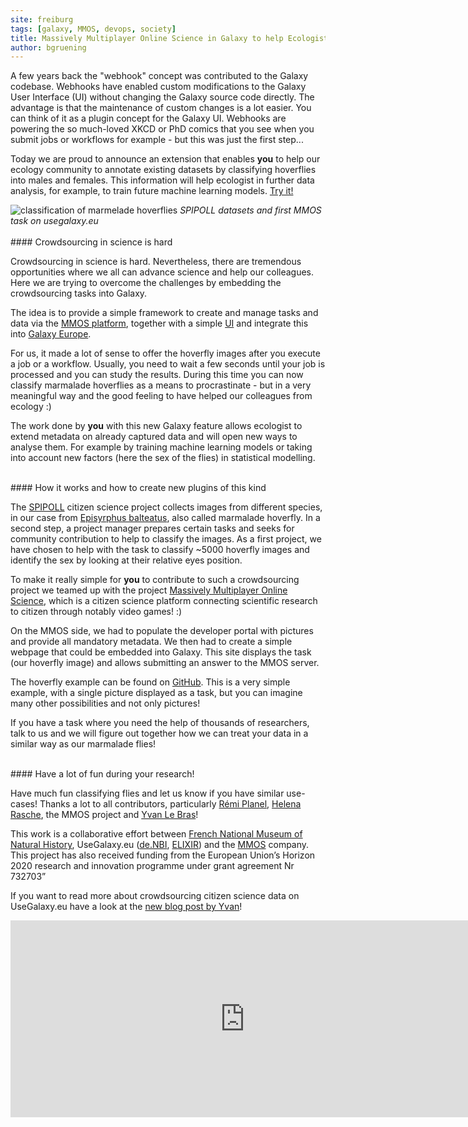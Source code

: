 ```yaml
---
site: freiburg
tags: [galaxy, MMOS, devops, society]
title: Massively Multiplayer Online Science in Galaxy to help Ecologists - A Citizen Science Project
author: bgruening
---
```


A few years back the "webhook" concept was contributed to the Galaxy codebase.
Webhooks have enabled custom modifications to the Galaxy User Interface (UI) without changing the Galaxy source code directly.
The advantage is that the maintenance of custom changes is a lot easier. You can think of it as a plugin concept for the Galaxy UI.
Webhooks are powering the so much-loved XKCD or PhD comics that you see when you submit jobs or workflows for example - but this was just the first step...

Today we are proud to announce an extension that enables __you__ to help our ecology community to annotate existing datasets by classifying hoverflies into males and females.
This information will help ecologist in further data analysis, for example, to train future machine learning models. [Try it!](https://usegalaxy.eu/gapars-experiment)

<div class="multiple-img">
    <img src="/assets/media/mmos_flies.png" alt="classification of marmelade hoverflies" />
    <i>SPIPOLL datasets and first MMOS task on usegalaxy.eu</i>
</div>


<br>
#### Crowdsourcing in science is hard

Crowdsourcing in science is hard. Nevertheless, there are tremendous opportunities where we all can advance science and help our colleagues. Here we are trying to overcome the challenges by embedding the crowdsourcing tasks into Galaxy.

The idea is to provide a simple framework to create and manage tasks and data via the [MMOS platform](http://mmos.ch),
together with a simple [UI](https://usegalaxy.eu/gapars-experiment) and integrate this into [Galaxy Europe](https://usegalaxy.eu).

For us, it made a lot of sense to offer the hoverfly images after you execute a job or a workflow. Usually, you need to wait a few seconds until your job is processed and you can study the results. During this time you can now classify marmalade hoverflies as a means to procrastinate - but in a very meaningful way and the
good feeling to have helped our colleagues from ecology :)

The work done by __you__ with this new Galaxy feature allows ecologist to extend metadata on already captured data
and will open new ways to analyse them. For example by
training machine learning models or taking into account new factors (here the sex of the flies) in statistical modelling.

<br>
#### How it works and how to create new plugins of this kind

The [SPIPOLL](https://www.spipoll.org) citizen science project collects images from different species, in our case from [Episyrphus balteatus](https://en.wikipedia.org/wiki/Episyrphus_balteatus), also called marmalade hoverfly. In a second step, a project manager prepares certain tasks and seeks for community contribution to help to classify the images.
As a first project, we have chosen to help with the task to classify ~5000 hoverfly images and identify the sex by looking at their relative eyes position.

To make it really simple for __you__ to contribute to such a crowdsourcing project we teamed up with the project [Massively Multiplayer Online Science](http://gapars.mmos.ch), which is a citizen science platform connecting scientific research to citizen through notably video games! :)

On the MMOS side, we had to populate the developer portal with pictures and provide all mandatory metadata. We then had to create a simple webpage that could be embedded into Galaxy. This site displays the task (our hoverfly image) and allows submitting an answer to the MMOS server.

The hoverfly example can be found on [GitHub](https://github.com/galaxyecology/webhook_SPIPOLL_Flash/blob/master/templates/guess.html).
This is a very simple example, with a single picture displayed as a task, but you can imagine many other possibilities and not only pictures!

If you have a task where you need the help of thousands of researchers, talk to us and we will figure out together how we can treat your data in a similar way as our marmalade flies!


<br>
#### Have a lot of fun during your research!

Have much fun classifying flies and let us know if you have similar use-cases!
Thanks a lot to all contributors, particularly [Rémi Planel](https://github.com/rplanel/), [Helena Rasche](https://github.com/erasche/),
the MMOS project and [Yvan Le Bras](https://github.com/yvanlebras/)!

This work is a collaborative effort between [French National Museum of Natural History](https://www.mnhn.fr/en), UseGalaxy.eu ([de.NBI](https::/denbi.de/), [ELIXIR](https://elixir-europe.org)) and the [MMOS](http://mmos.ch) company. This project has also received funding from the European Union’s Horizon 2020 research and innovation programme under grant agreement Nr 732703” 

If you want to read more about crowdsourcing citizen science data on UseGalaxy.eu have a look at the [new blog post by Yvan](https://galaxyproject.org/blog/2020-01-galaxy-ecology-citizen-science/)! 

<div class="multiple-img">
    <iframe width="750" height="315" src="https://www.youtube.com/embed/U6mu3QrK9Ao" frameborder="0" allow="accelerometer; autoplay; encrypted-media; gyroscope; picture-in-picture" allowfullscreen></iframe>
</div>
